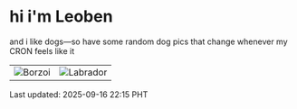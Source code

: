 # hi i'm Leoben

and i like dogs—so have some random dog pics that change whenever my CRON feels like it

|  |  |
|--------|----------|
| ![Borzoi](https://random-dog-vercel.vercel.app/api/random-borzoi?v=1758032128) | ![Labrador](https://random-dog-vercel.vercel.app/api/random-labrador?v=1758032128) |

Last updated: 2025-09-16 22:15 PHT
